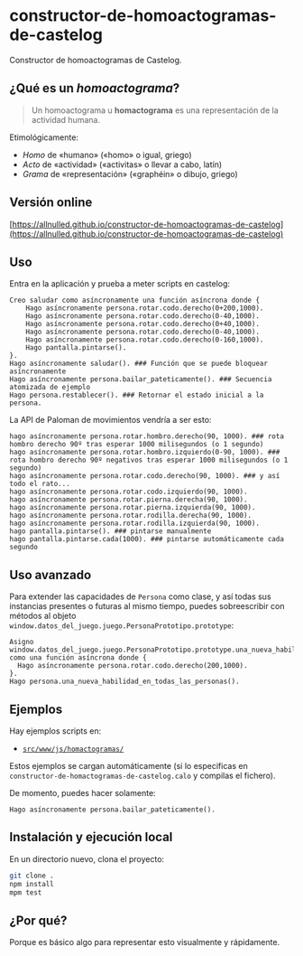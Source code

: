 # constructor-de-homoactogramas-de-castelog

Constructor de homoactogramas de Castelog.

## ¿Qué es un *homoactograma*?

> Un homoactograma u **homactograma** es una representación de la actividad humana.

Etimológicamente:
  - *Homo* de «humano» («homo» o igual, griego)
  - *Acto* de «actividad» («activitas» o llevar a cabo, latín)
  - *Grama* de «representación» («graphéin» o dibujo, griego)

## Versión online

[https://allnulled.github.io/constructor-de-homoactogramas-de-castelog](https://allnulled.github.io/constructor-de-homoactogramas-de-castelog)


## Uso

Entra en la aplicación y prueba a meter scripts en castelog:


```calo
Creo saludar como asíncronamente una función asíncrona donde {
    Hago asíncronamente persona.rotar.codo.derecho(0+200,1000).
    Hago asíncronamente persona.rotar.codo.derecho(0-40,1000).
    Hago asíncronamente persona.rotar.codo.derecho(0+40,1000).
    Hago asíncronamente persona.rotar.codo.derecho(0-40,1000).
    Hago asíncronamente persona.rotar.codo.derecho(0-160,1000).
    Hago pantalla.pintarse().
}.
Hago asíncronamente saludar(). ### Función que se puede bloquear asíncronamente
Hago asíncronamente persona.bailar_pateticamente(). ### Secuencia atomizada de ejemplo
Hago persona.restablecer(). ### Retornar el estado inicial a la persona.
```

La API de Paloman de movimientos vendría a ser esto:

```calo
hago asíncronamente persona.rotar.hombro.derecho(90, 1000). ### rota hombro derecho 90º tras esperar 1000 milisegundos (o 1 segundo)
hago asíncronamente persona.rotar.hombro.izquierdo(0-90, 1000). ### rota hombro derecho 90º negativos tras esperar 1000 milisegundos (o 1 segundo)
hago asíncronamente persona.rotar.codo.derecho(90, 1000). ### y así todo el rato...
hago asíncronamente persona.rotar.codo.izquierdo(90, 1000).
hago asíncronamente persona.rotar.pierna.derecha(90, 1000).
hago asíncronamente persona.rotar.pierna.izquierda(90, 1000).
hago asíncronamente persona.rotar.rodilla.derecha(90, 1000).
hago asíncronamente persona.rotar.rodilla.izquierda(90, 1000).
hago pantalla.pintarse(). ### pintarse manualmente
hago pantalla.pintarse.cada(1000). ### pintarse automáticamente cada segundo
```

## Uso avanzado

Para extender las capacidades de `Persona` como clase, y así todas sus instancias presentes o futuras al mismo tiempo, puedes sobreescribir con métodos al objeto `window.datos_del_juego.juego.PersonaPrototipo.prototype`:

```calo
Asigno window.datos_del_juego.juego.PersonaPrototipo.prototype.una_nueva_habilidad_en_todas_las_personas como una función asíncrona donde {
  Hago asíncronamente persona.rotar.codo.derecho(200,1000).
}.
Hago persona.una_nueva_habilidad_en_todas_las_personas().
```

## Ejemplos

Hay ejemplos scripts en:

  - [`src/www/js/homactogramas/`](https://github.com/allnulled/constructor-de-homoactogramas-de-castelog/tree/main/src/www/js/homactogramas/)

Estos ejemplos se cargan automáticamente (si lo especificas en `constructor-de-homactogramas-de-castelog.calo` y compilas el fichero).

De momento, puedes hacer solamente:

```calo
Hago asíncronamente persona.bailar_pateticamente().
```

## Instalación y ejecución local

En un directorio nuevo, clona el proyecto:

```sh
git clone .
npm install
mpm test
```

## ¿Por qué?

Porque es básico algo para representar esto visualmente y rápidamente.
